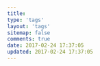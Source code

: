 ```yaml
---
title:
type: 'tags'
layout: 'tags'
sitemap: false
comments: true
date: 2017-02-24 17:37:05
updated: 2017-02-24 17:37:05
---
```

